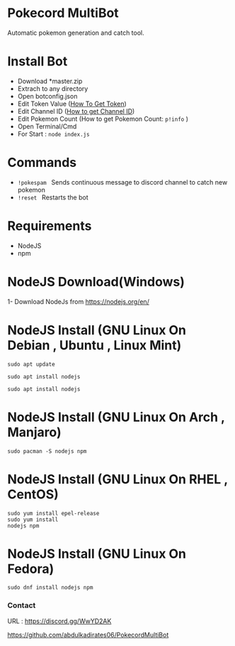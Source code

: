 # Pokecord MultiBot

Automatic pokemon generation and catch tool.



# Install Bot

* Download *master.zip 
* Extrach to any directory
* Open botconfig.json
* Edit Token Value (<a href="https://i.hizliresim.com/Lv0mqJ.png">How To Get Token</a>)
* Edit Channel ID  (<a href="https://www.youtube.com/watch?v=6dqYctHmazc">How to get Channel ID</a>)
* Edit Pokemon Count (How to get Pokemon Count: <code>p!info</code> )
* Open Terminal/Cmd 
* For Start :  <code>node index.js</code>

# Commands

* <code>!pokespam </code> Sends continuous message to discord channel to catch new pokemon
* <code>!reset </code> Restarts the bot

# Requirements

* NodeJS
* npm

# NodeJS Download(Windows)

 1- Download NodeJs from https://nodejs.org/en/
 
 # NodeJS Install (GNU Linux On Debian , Ubuntu , Linux Mint)
 <code>sudo apt update</code>
 
 <code>sudo apt install nodejs</code><br>
 
 <code>sudo apt install nodejs</code>
 
  # NodeJS Install (GNU Linux On Arch , Manjaro)
  
  <code>sudo pacman -S nodejs npm</code>

  # NodeJS Install (GNU Linux On  RHEL , CentOS)
  
  <code>sudo yum install epel-release</code><br>
  <code>sudo yum install nodejs npm </code>
  
  # NodeJS Install (GNU Linux On Fedora)
  
  <code>sudo dnf install nodejs npm</code>
  
  

### Contact 

URL : https://discord.gg/WwYD2AK

https://github.com/abdulkadirates06/PokecordMultiBot


